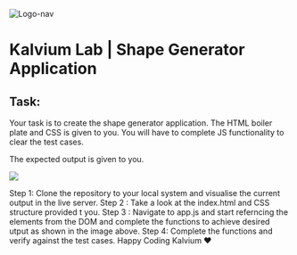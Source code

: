 ![Logo-nav](https://s3.ap-south-1.amazonaws.com/kalvi-education.github.io/front-end-web-development/Kalvium-Logo.png)

# Kalvium Lab | Shape Generator Application

## Task:

Your task is to create the shape generator application.
The HTML boiler plate and CSS is given to you. You will have to complete  JS functionality to clear the test cases.


The expected output is given to you.

![](https://kq-storage.s3.ap-south-1.amazonaws.com/Github/shape_generator+output.gif)

Step 1: Clone the repository to your local system and visualise the current output in the live server.
Step 2 : Take a look at the index.html and CSS structure provided t you.
Step 3 : Navigate to app.js and start referncing the elements from the DOM and complete the functions to achieve desired utput as shown in the image above.
Step 4: Complete the functions and verify against the test cases.
Happy Coding Kalvium ❤️

